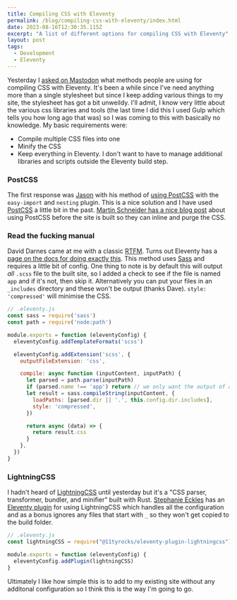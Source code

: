 ```yaml
---
title: Compiling CSS with Eleventy
permalink: /blog/compiling-css-with-eleventy/index.html
date: 2023-08-16T12:30:35.115Z
excerpt: "A list of different options for compiling CSS with Eleventy"
layout: post
tags:
  - Development
  - Eleventy
---
```


Yesterday I [asked on Mastodon](https://social.lol/@robb/110894030545897361) what methods people are using for compiling CSS with Eleventy. It's been a while since I've need anything more than a single stylesheet but since I keep adding various things to my site, the stylesheet has got a bit unweildy. I'll admit, I know very little about the various css libraries and tools (the last time I did this I used Gulp which tells you how long ago that was) so I was coming to this with basically no knowledge. My basic requirements were:

- Compile multiple CSS files into one
- Minify the CSS
- Keep everything in Eleventy. I don't want to have to manage additional libraries and scripts outside the Eleventy build step.

### PostCSS

The first response was [Jason](https://social.lol/@jgarber@mastodon.cc/110894115168581629) with his method of [using PostCSS](https://github.com/jgarber623/refresh-dc.org/blob/main/lib/plugins/postcss.js) with the `easy-import` and `nesting` plugin. This is a nice solution and I have used [PostCSS](https://postcss.org) a little bit in the past. [Martin Schneider has a nice blog post](https://martinschneider.me/articles/generating-css-with-postcss-and-eleventy-before/) about using PostCSS before the site is built so they can inline and purge the CSS.

### Read the fucking manual

David Darnes came at me with a classic [RTFM](https://en.wikipedia.org/wiki/RTFM). Turns out Eleventy has a [page on the docs for doing exactly this](https://www.11ty.dev/docs/languages/custom/#example-add-sass-support-to-eleventy). This method uses [Sass](https://www.npmjs.com/package/sass) and requires a little bit of config. One thing to note is by default this will output _all_ `.scss` file to the built site, so I added a check to see if the file is named `app` and if it's not, then skip it. Alternatively you can put your files in an `_includes` directory and these won't be output (thanks Dave). `style: 'compressed'` will minimise the CSS.

```js
// .eleventy.js
const sass = require('sass')
const path = require('node:path')

module.exports = function (eleventyConfig) {
  eleventyConfig.addTemplateFormats('scss')

  eleventyConfig.addExtension('scss', {
    outputFileExtension: 'css',

    compile: async function (inputContent, inputPath) {
      let parsed = path.parse(inputPath)
      if (parsed.name !== 'app') return // we only want the output of app.scss
      let result = sass.compileString(inputContent, {
        loadPaths: [parsed.dir || '.', this.config.dir.includes],
        style: 'compressed',
      })

      return async (data) => {
        return result.css
      }
    },
  })
}
```

### LightningCSS

I hadn't heard of [LightningCSS](https://lightningcss.dev) until yesterday but it's a "CSS parser, transformer, bundler, and minifier" built with Rust. [Stephanie Eckles](https://thinkdobecreate.com/) has an [Eleventy plugin](https://github.com/5t3ph/eleventy-plugin-lightningcss) for using LightningCSS which handles all the configuration and as a bonus ignores any files that start with `_` so they won't get copied to the build folder.

```js
// .eleventy.js
const lightningCSS = require("@11tyrocks/eleventy-plugin-lightningcss")

module.exports = function (eleventyConfig) {
  eleventyConfig.addPlugin(lightningCSS)
}
```

Ultimately I like how simple this is to add to my existing site without any additonal configuration so I think this is the way I'm going to go.